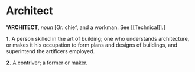 # Architect

**'ARCHITECT**, _noun_ \[Gr. chief, and a workman. See [[Technical]].\]

**1.** A person skilled in the art of building; one who understands architecture, or makes it his occupation to form plans and designs of buildings, and superintend the artificers employed.

**2.** A contriver; a former or maker.